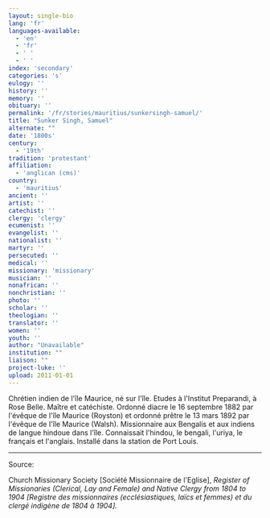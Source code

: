 ```yaml
---
layout: single-bio
lang: 'fr'
languages-available:
  - 'en'
  - 'fr'
  - ' '
  - ' '
index: 'secondary'
categories: 's'
eulogy: ''
history: ''
memory: ''
obituary: ''
permalink: '/fr/stories/mauritius/sunkersingh-samuel/'
title: "Sunker Singh, Samuel"
alternate: ""
date: '1800s'
century:
  - '19th'
tradition: 'protestant'
affiliation:
  - 'anglican (cms)'
country:
  - 'mauritius'
ancient: ''
artist: ''
catechist: ''
clergy: 'clergy'
ecumenist: ''
evangelist: ''
nationalist: ''
martyr: ''
persecuted: ''
medical: ''
missionary: 'missionary'
musician: ''
nonafrican: ''
nonchristian: ''
photo: ''
scholar: ''
theologian: ''
translator: ''
women: ''
youth: ''
author: "Unavailable"
institution: ""
liaison: ""
project-luke: ''
upload: 2011-01-01
---
```




Chrétien indien de l'île Maurice, né sur l'île. Etudes à l'Institut Preparandi, à Rose Belle. Maître et catéchiste. Ordonné diacre le 16 septembre 1882 par l'évêque de l'île Maurice (Royston) et ordonné prêtre le 13 mars 1892 par l'évêque de l'île Maurice (Walsh). Missionnaire aux Bengalis et aux indiens de langue hindoue dans l'île. Connaissait l'hindou, le bengali, l'uriya, le français et l'anglais. Installé dans la station de Port Louis.



---

Source:

Church Missionary Society [Société Missionnaire de l'Eglise], *Register of Missionaries (Clerical, Lay and Female) and Native Clergy from 1804 to 1904 [Registre des missionnaires (ecclésiastiques, laïcs et femmes) et du clergé indigène de 1804 à 1904].*
